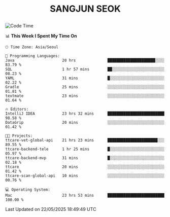 <h1>
 <p align="center">
   SANGJUN SEOK
 </p>
</h1>

<!--START_SECTION:waka-->
![Code Time](http://img.shields.io/badge/Code%20Time-4%2C319%20hrs%2045%20mins-blue)

📊 **This Week I Spent My Time On** 

```text
🕑︎ Time Zone: Asia/Seoul

💬 Programming Languages: 
Java                     20 hrs              █████████████████████░░░░   83.79 % 
SQL                      1 hr 57 mins        ██░░░░░░░░░░░░░░░░░░░░░░░   08.23 % 
YAML                     31 mins             █░░░░░░░░░░░░░░░░░░░░░░░░   02.22 % 
Gradle                   25 mins             ░░░░░░░░░░░░░░░░░░░░░░░░░   01.81 % 
textmate                 23 mins             ░░░░░░░░░░░░░░░░░░░░░░░░░   01.64 % 

🔥 Editors: 
IntelliJ IDEA            23 hrs 32 mins      █████████████████████████   98.58 % 
DataGrip                 20 mins             ░░░░░░░░░░░░░░░░░░░░░░░░░   01.42 % 

🐱‍💻 Projects: 
ttcare-vet-global-api    21 hrs 23 mins      ██████████████████████░░░   89.55 % 
ttcare-backend-tele      1 hr 25 mins        █░░░░░░░░░░░░░░░░░░░░░░░░   05.97 % 
ttcare-backend-mvp       31 mins             █░░░░░░░░░░░░░░░░░░░░░░░░   02.18 % 
ttcare                   20 mins             ░░░░░░░░░░░░░░░░░░░░░░░░░   01.42 % 
ttcare-scan-global-api   10 mins             ░░░░░░░░░░░░░░░░░░░░░░░░░   00.76 % 

💻 Operating System: 
Mac                      23 hrs 53 mins      █████████████████████████   100.00 % 
```


 Last Updated on 22/05/2025 18:49:49 UTC
<!--END_SECTION:waka-->
